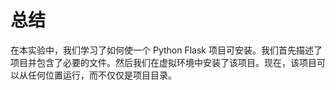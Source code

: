 # 总结

在本实验中，我们学习了如何使一个 Python Flask 项目可安装。我们首先描述了项目并包含了必要的文件。然后我们在虚拟环境中安装了该项目。现在，该项目可以从任何位置运行，而不仅仅是项目目录。
